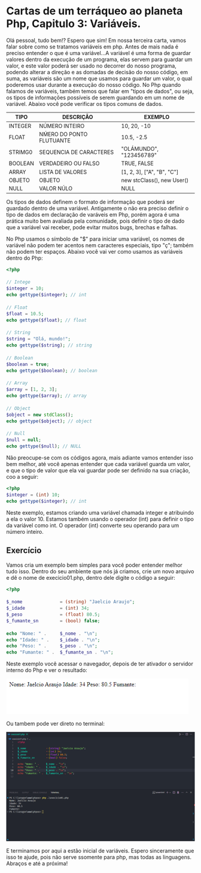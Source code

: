 # Cartas de um terráqueo ao planeta Php, Capitulo 3: Variáveis.

Olá pessoal, tudo bem!? Espero que sim!
Em nossa terceira carta, vamos falar sobre como se tratamos variáveis em php.
Antes de mais nada é preciso entender o que é uma variável...A variável é uma forma de guardar valores dentro da execução de um programa, 
elas servem para guardar um valor, e este valor poderá ser usado no decorrer do nosso programa, podendo alterar a direção e as domadas de 
decisão do nosso código, em suma, as variáveis são um nome que usamos para guardar um valor, o qual poderemos usar durante a execução do nosso código.
No Php quando falamos de variáveis, também temos que falar em "tipos de dados", ou seja, os tipos de informações possíveis de serem guardando em um 
nome de variável. Abaixo você pode verificar os tipos comuns de dados.

TIPO      | DESCRIÇÃO                 | EXEMPLO
--------- | --------------------------|-------------
INTEGER   | NÚMERO INTEIRO            | 10, 20, -10
FLOAT     | NḾERO DO PONTO FLUTUANTE  | 10.5, -2.5 
STRIMG0   | SEQUENCIA DE CARACTERES   | "OLÁMUNDO", "123456789"
BOOLEAN   | VERDADEIRO OU FALSO       | TRUE, FALSE
ARRAY     | LISTA DE VALORES          | [1, 2, 3], ["A", "B", "C"]
OBJETO    | OBJETO                    | new stcClass(), new User()
NULL      | VALOR NÚLO                | NULL

Os tipos de dados definem o formato de informação que poderá ser guardado dentro de uma variável. Antigamente o não era preciso definir 
o tipo de dados em declaração de varáveis em Php, porém agora é uma prática muito bem avaliada pela comunidade, pois definir o tipo de dado 
que a variável vai receber, pode evitar muitos bugs, brechas e falhas.

No Php usamos o símbolo de "$" para iniciar uma variável, os nomes de variável não podem ter acentos nem caracteres especiais, tipo "ç"; 
também não podem ter espaços. Abaixo você vai ver como usamos as variáveis dentro do Php:

~~~php
<?php

// Intege
$integer = 10;
echo gettype($integer); // int

// Float
$float = 10.5;
echo gettype($float); // float

// String
$string = "Olá, mundo!";
echo gettype($string); // string

// Boolean
$boolean = true;
echo gettype($boolean); // boolean

// Array
$array = [1, 2, 3];
echo gettype($array); // array

// Object
$object = new stdClass();
echo gettype($object); // object

// Null
$null = null;
echo gettype($null); // NULL
~~~

Não preocupe-se com os códigos agora, mais adiante vamos entender isso bem melhor, até você apenas entender que cada variável guarda um valor, 
e que o tipo de valor que ela vai guardar pode ser definido na sua criação, coo a seguir:


~~~php
<?php
$integer = (int) 10;
echo gettype($integer); // int
~~~

Neste exemplo, estamos criando uma variável chamada integer e atribuindo a ela o valor 10. Estamos também usando o operador (int) para 
definir o tipo da variável como int. O operador (int) converte seu operando para um número inteiro.

## Exercício

Vamos cria um exemplo bem simples para você poder entender melhor tudo isso.
Dentro do seu ambiente que nós já criamos, crie um novo arquivo e dê o nome de execicio01.php, dentro dele digite o código a seguir:

~~~php
<?php

$_nome              = (string) "Jaelcio Araujo";
$_idade             = (int) 34;
$_peso              = (float) 80.5;
$_fumante_sn        = (bool) false;

echo "Nome: " .     $_nome . "\n";
echo "Idade: " .    $_idade . "\n";
echo "Peso: " .     $_peso . "\n";
echo "Fumante: " .  $_fumante_sn . "\n";
~~~

Neste exemplo você acessar o navegador, depois de ter ativador o servidor interno do Php e ver o resultado:

![php](php04.png)

Ou tambem pode ver direto no terminal:

![php](php05.png)

E terminamos por aqui a estão inicial de variáveis.
Espero sinceramente que isso te ajude, pois não serve ssomente para php, mas todas as linguagens.
Abraços e até a próxima!


















